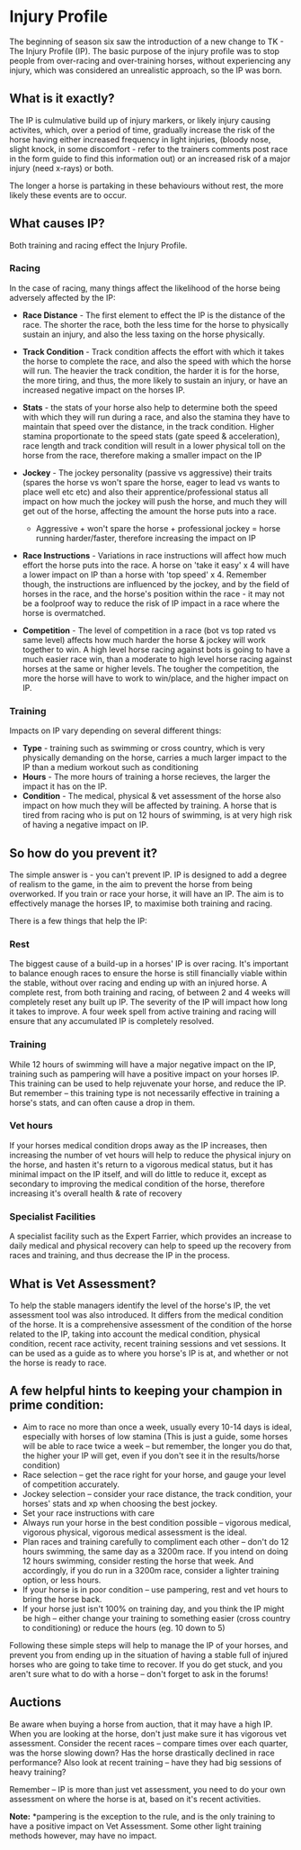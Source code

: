 # Injury Profile

The beginning of season six saw the introduction of a new change to TK - The Injury Profile (IP). The basic purpose of the injury profile was to stop people from over-racing and over-training horses, without experiencing any injury, which was considered an unrealistic approach, so the IP was born.

## What is it exactly?

The IP is culmulative build up of injury markers, or likely injury causing activites, which, over a period of time, gradually increase the risk of the horse having either increased frequency in light injuries, (bloody nose, slight knock, in some discomfort - refer to the trainers comments post race in the form guide to find this information out) or an increased risk of a major injury (need x-rays) or both.

The longer a horse is partaking in these behaviours without rest, the more likely these events are to occur.

## What causes IP?

Both training and racing effect the Injury Profile.

### Racing
In the case of racing, many things affect the likelihood of the horse being adversely affected by the IP:

- **Race Distance** - The first element to effect the IP is the distance of the race. The shorter the race, both the less time for the horse to physically sustain an injury, and also the less taxing on the horse physically.

- **Track Condition** - Track condition affects the effort with which it takes the horse to complete the race, and also the speed with which the horse will run. The heavier the track condition, the harder it is for the horse, the more tiring, and thus, the more likely to sustain an injury, or have an increased negative impact on the horses IP.

- **Stats** - the stats of your horse also help to determine both the speed with which they will run during a race, and also the stamina they have to maintain that speed over the distance, in the track condition. Higher stamina proportionate to the speed stats (gate speed & acceleration), race length and track condition will result in a lower physical toll on the horse from the race, therefore making a smaller impact on the IP

- **Jockey** - The jockey personality (passive vs aggressive) their traits (spares the horse vs won't spare the horse, eager to lead vs wants to place well etc etc) and also their apprentice/professional status all impact on how much the jockey will push the horse, and much they will get out of the horse, affecting the amount the horse puts into a race.
  - Aggressive + won't spare the horse + professional jockey = horse running harder/faster, therefore increasing the impact on IP

- **Race Instructions** - Variations in race instructions will affect how much effort the horse puts into the race. A horse on 'take it easy' x 4 will have a lower impact on IP than a horse with 'top speed' x 4. Remember though, the instructions are influenced by the jockey, and by the field of horses in the race, and the horse's position within the race - it may not be a foolproof way to reduce the risk of IP impact in a race where the horse is overmatched.

- **Competition** - The level of competition in a race (bot vs top rated vs same level) affects how much harder the horse & jockey will work together to win. A high level horse racing against bots is going to have a much easier race win, than a moderate to high level horse racing against horses at the same or higher levels. The tougher the competition, the more the horse will have to work to win/place, and the higher impact on IP.

### Training
Impacts on IP vary depending on several different things:

- **Type** - training such as swimming or cross country, which is very physically demanding on the horse, carries a much larger impact to the IP than a medium workout such as conditioning
- **Hours** - The more hours of training a horse recieves, the larger the impact it has on the IP.
- **Condition** - The medical, physical & vet assessment of the horse also impact on how much they will be affected by training. A horse that is tired from racing who is put on 12 hours of swimming, is at very high risk of having a negative impact on IP.

## So how do you prevent it?

The simple answer is - you can't prevent IP. IP is designed to add a degree of realism to the game, in the aim to prevent the horse from being overworked. If you train or race your horse, it will have an IP. The aim is to effectively manage the horses IP, to maximise both training and racing.

There is a few things that help the IP:

### Rest
The biggest cause of a build-up in a horses' IP is over racing. It's important to balance enough races to ensure the horse is still financially viable within the stable, without over racing and ending up with an injured horse. A complete rest, from both training and racing, of between 2 and 4 weeks will completely reset any built up IP. The severity of the IP will impact how long it takes to improve. A four week spell from active training and racing will ensure that any accumulated IP is completely resolved.

### Training
While 12 hours of swimming will have a major negative impact on the IP, training such as pampering will have a positive impact on your horses IP. This training can be used to help rejuvenate your horse, and reduce the IP. But remember – this training type is not necessarily effective in training a horse's stats, and can often cause a drop in them.

### Vet hours
If your horses medical condition drops away as the IP increases, then increasing the number of vet hours will help to reduce the physical injury on the horse, and hasten it's return to a vigorous medical status, but it has minimal impact on the IP itself, and will do little to reduce it, except as secondary to improving the medical condition of the horse, therefore increasing it's overall health & rate of recovery

### Specialist Facilities
A specialist facility such as the Expert Farrier, which provides an increase to daily medical and physical recovery can help to speed up the recovery from races and training, and thus decrease the IP in the process.

## What is Vet Assessment?

To help the stable managers identify the level of the horse's IP, the vet assessment tool was also introduced. It differs from the medical condition of the horse. It is a comprehensive assessment of the condition of the horse related to the IP, taking into account the medical condition, physical condition, recent race activity, recent training sessions and vet sessions. It can be used as a guide as to where you horse's IP is at, and whether or not the horse is ready to race.

## A few helpful hints to keeping your champion in prime condition:

- Aim to race no more than once a week, usually every 10-14 days is ideal, especially with horses of low stamina (This is just a guide, some horses will be able to race twice a week – but remember, the longer you do that, the higher your IP will get, even if you don't see it in the results/horse condition)
- Race selection – get the race right for your horse, and gauge your level of competition accurately.
- Jockey selection – consider your race distance, the track condition, your horses' stats and xp when choosing the best jockey.
- Set your race instructions with care
- Always run your horse in the best condition possible – vigorous medical, vigorous physical, vigorous medical assessment is the ideal.
- Plan races and training carefully to compliment each other – don't do 12 hours swimming, the same day as a 3200m race. If you intend on doing 12 hours swimming, consider resting the horse that week. And accordingly, if you do run in a 3200m race, consider a lighter training option, or less hours.
- If your horse is in poor condition – use pampering, rest and vet hours to bring the horse back.
- If your horse just isn't 100% on training day, and you think the IP might be high – either change your training to something easier (cross country to conditioning) or reduce the hours (eg. 10 down to 5)

Following these simple steps will help to manage the IP of your horses, and prevent you from ending up in the situation of having a stable full of injured horses who are going to take time to recover. If you do get stuck, and you aren't sure what to do with a horse – don't forget to ask in the forums!

## Auctions

Be aware when buying a horse from auction, that it may have a high IP. When you are looking at the horse, don't just make sure it has vigorous vet assessment. Consider the recent races – compare times over each quarter, was the horse slowing down? Has the horse drastically declined in race performance? Also look at recent training – have they had big sessions of heavy training?

Remember – IP is more than just vet assessment, you need to do your own assessment on where the horse is at, based on it's recent activities.

**Note:** *pampering is the exception to the rule, and is the only training to have a positive impact on Vet Assessment. Some other light training methods however, may have no impact.
